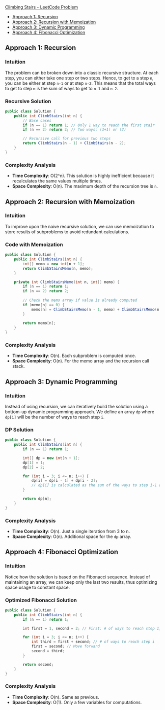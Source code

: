 [Climbing Stairs - LeetCode Problem](https://leetcode.com/problems/climbing-stairs/)

- [Approach 1: Recursion](#approach-1-recursion)
- [Approach 2: Recursion with Memoization](#approach-2-recursion-with-memoization)
- [Approach 3: Dynamic Programming](#approach-3-dynamic-programming)
- [Approach 4: Fibonacci Optimization](#approach-4-fibonacci-optimization)

## Approach 1: Recursion

### Intuition
The problem can be broken down into a classic recursive structure. At each step, you can either take one step or two steps. Hence, to get to a step `n`, you can be either at step `n-1` or at step `n-2`. This means that the total ways to get to step `n` is the sum of ways to get to `n-1` and `n-2`.

### Recursive Solution
```csharp
public class Solution {
    public int ClimbStairs(int n) {
        // Base cases
        if (n == 1) return 1; // Only 1 way to reach the first stair
        if (n == 2) return 2; // Two ways: (1+1) or (2)

        // Recursive call for previous two steps
        return ClimbStairs(n - 1) + ClimbStairs(n - 2);
    }
}
```

### Complexity Analysis
- **Time Complexity**: O(2^n). This solution is highly inefficient because it recalculates the same values multiple times.
- **Space Complexity**: O(n). The maximum depth of the recursion tree is `n`.

## Approach 2: Recursion with Memoization

### Intuition
To improve upon the naive recursive solution, we can use memoization to store results of subproblems to avoid redundant calculations.

### Code with Memoization
```csharp
public class Solution {
    public int ClimbStairs(int n) {
        int[] memo = new int[n + 1];
        return ClimbStairsMemo(n, memo);
    }

    private int ClimbStairsMemo(int n, int[] memo) {
        if (n == 1) return 1;
        if (n == 2) return 2;
        
        // Check the memo array if value is already computed
        if (memo[n] == 0) {
            memo[n] = ClimbStairsMemo(n - 1, memo) + ClimbStairsMemo(n - 2, memo);
        }
        
        return memo[n];
    }
}
```

### Complexity Analysis
- **Time Complexity**: O(n). Each subproblem is computed once.
- **Space Complexity**: O(n). For the memo array and the recursion call stack.

## Approach 3: Dynamic Programming

### Intuition
Instead of using recursion, we can iteratively build the solution using a bottom-up dynamic programming approach. We define an array `dp` where `dp[i]` will be the number of ways to reach step `i`.

### DP Solution
```csharp
public class Solution {
    public int ClimbStairs(int n) {
        if (n == 1) return 1;

        int[] dp = new int[n + 1];
        dp[1] = 1;
        dp[2] = 2;

        for (int i = 3; i <= n; i++) {
            dp[i] = dp[i - 1] + dp[i - 2];
            // dp[i] is calculated as the sum of the ways to step i-1 and i-2
        }

        return dp[n];
    }
}
```

### Complexity Analysis
- **Time Complexity**: O(n). Just a single iteration from 3 to n.
- **Space Complexity**: O(n). Additional space for the `dp` array.

## Approach 4: Fibonacci Optimization

### Intuition
Notice how the solution is based on the Fibonacci sequence. Instead of maintaining an array, we can keep only the last two results, thus optimizing space usage to constant space.

### Optimized Fibonacci Solution
```csharp
public class Solution {
    public int ClimbStairs(int n) {
        if (n == 1) return 1;

        int first = 1, second = 2; // First: # of ways to reach step 1, Second: # of ways to reach step 2

        for (int i = 3; i <= n; i++) {
            int third = first + second; // # of ways to reach step i
            first = second; // Move forward
            second = third;
        }

        return second;
    }
}
```

### Complexity Analysis
- **Time Complexity**: O(n). Same as previous.
- **Space Complexity**: O(1). Only a few variables for computations.

